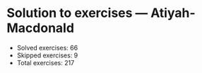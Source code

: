 # Solution to exercises — Atiyah-Macdonald

- Solved exercises: 66
- Skipped exercises: 9
- Total exercises: 217
